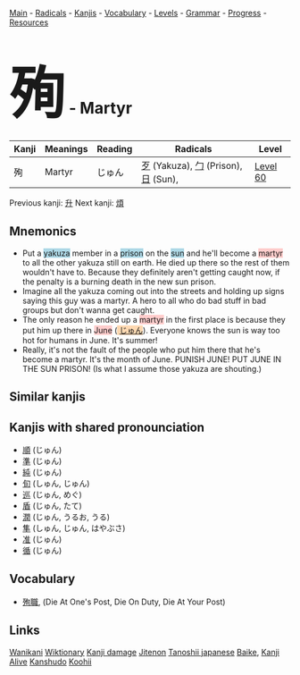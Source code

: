 <style> bigfont {font-size: 100px}</style>
[Main](../README.md) -
[Radicals](../radicals.md) -
[Kanjis](../kanjis.md) -
[Vocabulary](../vocabulary.md) -
[Levels](../levels.md) -
[Grammar](../grammar.md) - 
[Progress](../progress.md) -
[Resources](../resources.md)
# <bigfont> 殉</bigfont> - Martyr 

| Kanji | Meanings | Reading | Radicals | Level |
| --- | --- | --- | --- | --- |
| 殉 | Martyr | じゅん | [歹](../radicals/歹.md) (Yakuza), [勹](../radicals/勹.md) (Prison), [日](../radicals/日.md) (Sun),  | [Level 60](../levels/wk_level60.md) |

Previous kanji: [升](升.md) Next kanji: [煩](煩.md) 

## Mnemonics
 * Put a <span style="background-color:#ADD8E6"> yakuza</span> member in a <span style="background-color:#ADD8E6"> prison</span> on the <span style="background-color:#ADD8E6"> sun</span> and he'll become a <span style="background-color:#ffcccb"> martyr</span> to all the other yakuza still on earth. He died up there so the rest of them wouldn't have to. Because they definitely aren't getting caught now, if the penalty is a burning death in the new sun prison.
* Imagine all the yakuza coming out into the streets and holding up signs saying this guy was a martyr. A hero to all who do bad stuff in bad groups but don't wanna get caught.
* The only reason he ended up a <span style="background-color:#ffcccb"> martyr</span> in the first place is because they put him up there in <span style="background-color:#ffcccb"> June</span> (<span style="background-color:#fed8b1"> [じゅん](https://jisho.org/search/じゅん)</span>). Everyone knows the sun is way too hot for humans in June. It's summer!
* Really, it's not the fault of the people who put him there that he's become a martyr. It's the month of June. PUNISH JUNE! PUT JUNE IN THE SUN PRISON! (Is what I assume those yakuza are shouting.)


## Similar kanjis
 


## Kanjis with shared pronounciation
 * [順](順.md) (じゅん)
* [準](準.md) (じゅん)
* [純](純.md) (じゅん)
* [旬](旬.md) (しゅん, じゅん)
* [巡](巡.md) (じゅん, めぐ)
* [盾](盾.md) (じゅん, たて)
* [潤](潤.md) (じゅん, うるお, うる)
* [隼](隼.md) (しゅん, じゅん, はやぶさ)
* [准](准.md) (じゅん)
* [循](循.md) (じゅん)



## Vocabulary
 * [殉職](../vocabulary/殉.md), (Die At One's Post, Die On Duty, Die At Your Post)




## Links 


[Wanikani](https://www.wanikani.com/kanji/殉)
[Wiktionary](https://en.wiktionary.org/wiki/殉)
[Kanji damage](http://www.kanjidamage.com/kanji/search?utf8=✓&q=殉)
[Jitenon](https://jitenon.com/kanji/殉)
[Tanoshii japanese](https://www.tanoshiijapanese.com/dictionary/kanji.cfm?k=殉)
[Baike](https://baike.baidu.com/item/殉),
[Kanji Alive](https://app.kanjialive.com/殉)
[Kanshudo](https://www.kanshudo.com/searchmn?q=殉)
[Koohii](https://kanji.koohii.com/study/kanji/殉)
